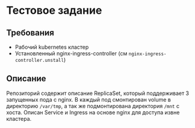 # Тестовое задание 
## Требования
 - Рабочий kubernetes кластер
 - Установленный nginx-ingress-controller (см `nginx-ingress-controller.unstall`)
## Описание
Репозиторий содержит описание ReplicaSet, который поддерживает 3 запущенных пода с nginx. В каждый под смонтирован volume в директорию `/var/tmp`, а так же подмонтирована директория `/mnt` с хоста. Описан Service и Ingress на основе nginx для доступа извне кластера.
